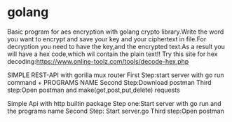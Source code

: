 # golang

Basic program for aes encryption with golang crypto library.Write the word you want to encrypt and save your key and your ciphertext
in file.For decryption you need to have the key,and the encrypted text.As a result you will have a hex code,which wil contain the 
plain text!!
Try this site for hex decoding:https://www.online-toolz.com/tools/decode-hex.php

SIMPLE REST-API with gorilla mux router 
First Step:start server with go run command + PROGRAMS NAME 
Second Step:Download postman 
Third step:Open postman and make(get,post,put,delete) requests

Simple Api with http builtin package 
Step one:Start server with go run and the programs name 
Second Step: Start server.go 
Third step:Open postman 
